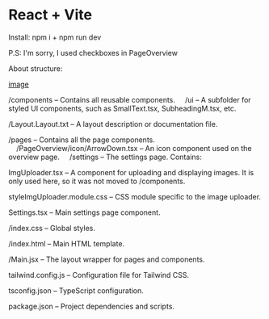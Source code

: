 # React + Vite

Install:
npm i + npm run dev

P.S: I'm sorry, I used checkboxes in PageOverview

About structure:

[image](https://github.com/user-attachments/assets/af5e1c80-002f-47cc-9352-6cc24e0f7149)
 
 
 /components – Contains all reusable components.
    /ui – A subfolder for styled UI components, such as SmallText.tsx, SubheadingM.tsx, etc.

/Layout.Layout.txt – A layout description or documentation file.

/pages – Contains all the page components.
    /PageOverview/icon/ArrowDown.tsx – An icon component used on the overview page.
    /settings – The settings page. Contains:

ImgUploader.tsx – A component for uploading and displaying images. It is only used here, so it was not moved to /components.

styleImgUploader.module.css – CSS module specific to the image uploader.

Settings.tsx – Main settings page component.

/index.css – Global styles.

/index.html – Main HTML template.

/Main.jsx – The layout wrapper for pages and components.

tailwind.config.js – Configuration file for Tailwind CSS.

tsconfig.json – TypeScript configuration.

package.json – Project dependencies and scripts.
